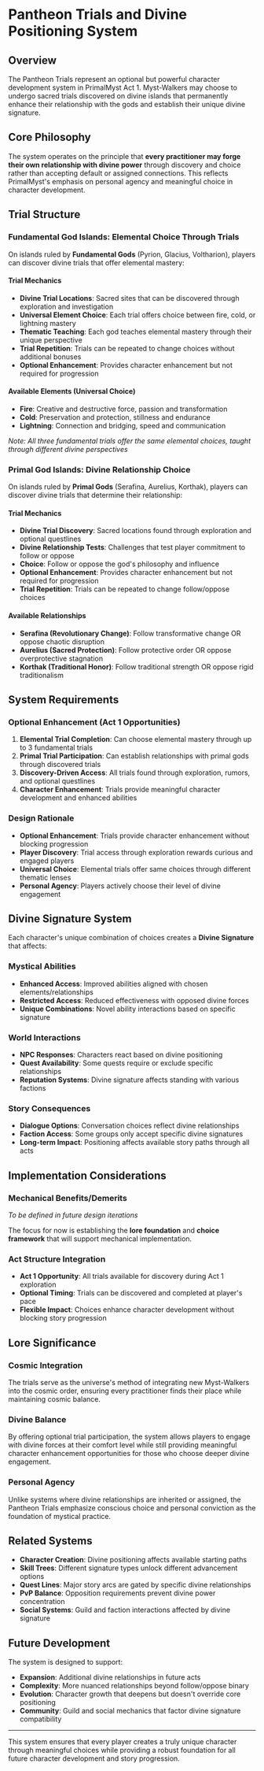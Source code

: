 # Pantheon Trials and Divine Positioning System

## Overview

The Pantheon Trials represent an optional but powerful character development system in PrimalMyst Act 1. Myst-Walkers may choose to undergo sacred trials discovered on divine islands that permanently enhance their relationship with the gods and establish their unique divine signature.

## Core Philosophy

The system operates on the principle that **every practitioner may forge their own relationship with divine power** through discovery and choice rather than accepting default or assigned connections. This reflects PrimalMyst's emphasis on personal agency and meaningful choice in character development.

## Trial Structure

### Fundamental God Islands: Elemental Choice Through Trials
On islands ruled by **Fundamental Gods** (Pyrion, Glacius, Voltharion), players can discover divine trials that offer elemental mastery:

#### Trial Mechanics
- **Divine Trial Locations**: Sacred sites that can be discovered through exploration and investigation
- **Universal Element Choice**: Each trial offers choice between fire, cold, or lightning mastery
- **Thematic Teaching**: Each god teaches elemental mastery through their unique perspective
- **Trial Repetition**: Trials can be repeated to change choices without additional bonuses
- **Optional Enhancement**: Provides character enhancement but not required for progression

#### Available Elements (Universal Choice)
- **Fire**: Creative and destructive force, passion and transformation
- **Cold**: Preservation and protection, stillness and endurance  
- **Lightning**: Connection and bridging, speed and communication

*Note: All three fundamental trials offer the same elemental choices, taught through different divine perspectives*

### Primal God Islands: Divine Relationship Choice
On islands ruled by **Primal Gods** (Serafina, Aurelius, Korthak), players can discover divine trials that determine their relationship:

#### Trial Mechanics
- **Divine Trial Discovery**: Sacred locations found through exploration and optional questlines
- **Divine Relationship Tests**: Challenges that test player commitment to follow or oppose
- **Choice**: Follow or oppose the god's philosophy and influence
- **Optional Enhancement**: Provides character enhancement but not required for progression
- **Trial Repetition**: Trials can be repeated to change follow/oppose choices

#### Available Relationships
- **Serafina (Revolutionary Change)**: Follow transformative change OR oppose chaotic disruption
- **Aurelius (Sacred Protection)**: Follow protective order OR oppose overprotective stagnation
- **Korthak (Traditional Honor)**: Follow traditional strength OR oppose rigid traditionalism

## System Requirements

### Optional Enhancement (Act 1 Opportunities)
1. **Elemental Trial Completion**: Can choose elemental mastery through up to 3 fundamental trials
2. **Primal Trial Participation**: Can establish relationships with primal gods through discovered trials
3. **Discovery-Driven Access**: All trials found through exploration, rumors, and optional questlines
4. **Character Enhancement**: Trials provide meaningful character development and enhanced abilities

### Design Rationale
- **Optional Enhancement**: Trials provide character enhancement without blocking progression
- **Player Discovery**: Trial access through exploration rewards curious and engaged players
- **Universal Choice**: Elemental trials offer same choices through different thematic lenses
- **Personal Agency**: Players actively choose their level of divine engagement

## Divine Signature System

Each character's unique combination of choices creates a **Divine Signature** that affects:

### Mystical Abilities
- **Enhanced Access**: Improved abilities aligned with chosen elements/relationships
- **Restricted Access**: Reduced effectiveness with opposed divine forces
- **Unique Combinations**: Novel ability interactions based on specific signature

### World Interactions  
- **NPC Responses**: Characters react based on divine positioning
- **Quest Availability**: Some quests require or exclude specific relationships
- **Reputation Systems**: Divine signature affects standing with various factions

### Story Consequences
- **Dialogue Options**: Conversation choices reflect divine relationships
- **Faction Access**: Some groups only accept specific divine signatures
- **Long-term Impact**: Positioning affects available story paths through all acts

## Implementation Considerations

### Mechanical Benefits/Demerits
*To be defined in future design iterations*

The focus for now is establishing the **lore foundation** and **choice framework** that will support mechanical implementation.

### Act Structure Integration
- **Act 1 Opportunity**: All trials available for discovery during Act 1 exploration
- **Optional Timing**: Trials can be discovered and completed at player's pace
- **Flexible Impact**: Choices enhance character development without blocking story progression

## Lore Significance

### Cosmic Integration
The trials serve as the universe's method of integrating new Myst-Walkers into the cosmic order, ensuring every practitioner finds their place while maintaining cosmic balance.

### Divine Balance
By offering optional trial participation, the system allows players to engage with divine forces at their comfort level while still providing meaningful character enhancement opportunities for those who choose deeper divine engagement.

### Personal Agency
Unlike systems where divine relationships are inherited or assigned, the Pantheon Trials emphasize conscious choice and personal conviction as the foundation of mystical practice.

## Related Systems

- **Character Creation**: Divine positioning affects available starting paths
- **Skill Trees**: Different signature types unlock different advancement options  
- **Quest Lines**: Major story arcs are gated by specific divine relationships
- **PvP Balance**: Opposition requirements prevent divine power concentration
- **Social Systems**: Guild and faction interactions affected by divine signature

## Future Development

The system is designed to support:
- **Expansion**: Additional divine relationships in future acts
- **Complexity**: More nuanced relationships beyond follow/oppose binary
- **Evolution**: Character growth that deepens but doesn't override core positioning
- **Community**: Guild and social mechanics that factor divine signature compatibility

---

This system ensures that every player creates a truly unique character through meaningful choices while providing a robust foundation for all future character development and story progression.
